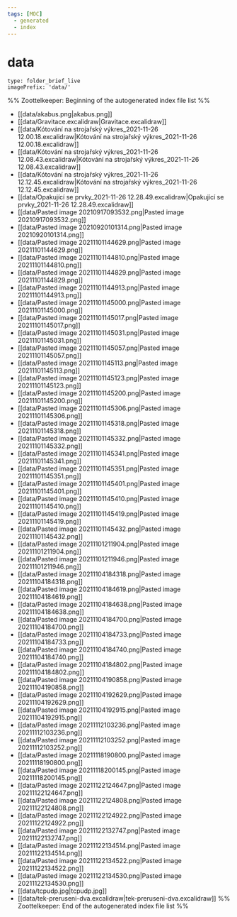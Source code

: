 ```yaml
---
tags: [MOC]
  - generated
  - index
---
```

# data
```ccard
type: folder_brief_live
imagePrefix: 'data/'
```
%% Zoottelkeeper: Beginning of the autogenerated index file list  %%
-  [[data/akabus.png|akabus.png]]
-  [[data/Gravitace.excalidraw|Gravitace.excalidraw]]
-  [[data/Kótování na strojařský výkres_2021-11-26 12.00.18.excalidraw|Kótování na strojařský výkres_2021-11-26 12.00.18.excalidraw]]
-  [[data/Kótování na strojařský výkres_2021-11-26 12.08.43.excalidraw|Kótování na strojařský výkres_2021-11-26 12.08.43.excalidraw]]
-  [[data/Kótování na strojařský výkres_2021-11-26 12.12.45.excalidraw|Kótování na strojařský výkres_2021-11-26 12.12.45.excalidraw]]
-  [[data/Opakující se prvky_2021-11-26 12.28.49.excalidraw|Opakující se prvky_2021-11-26 12.28.49.excalidraw]]
-  [[data/Pasted image 20210917093532.png|Pasted image 20210917093532.png]]
-  [[data/Pasted image 20210920101314.png|Pasted image 20210920101314.png]]
-  [[data/Pasted image 20211101144629.png|Pasted image 20211101144629.png]]
-  [[data/Pasted image 20211101144810.png|Pasted image 20211101144810.png]]
-  [[data/Pasted image 20211101144829.png|Pasted image 20211101144829.png]]
-  [[data/Pasted image 20211101144913.png|Pasted image 20211101144913.png]]
-  [[data/Pasted image 20211101145000.png|Pasted image 20211101145000.png]]
-  [[data/Pasted image 20211101145017.png|Pasted image 20211101145017.png]]
-  [[data/Pasted image 20211101145031.png|Pasted image 20211101145031.png]]
-  [[data/Pasted image 20211101145057.png|Pasted image 20211101145057.png]]
-  [[data/Pasted image 20211101145113.png|Pasted image 20211101145113.png]]
-  [[data/Pasted image 20211101145123.png|Pasted image 20211101145123.png]]
-  [[data/Pasted image 20211101145200.png|Pasted image 20211101145200.png]]
-  [[data/Pasted image 20211101145306.png|Pasted image 20211101145306.png]]
-  [[data/Pasted image 20211101145318.png|Pasted image 20211101145318.png]]
-  [[data/Pasted image 20211101145332.png|Pasted image 20211101145332.png]]
-  [[data/Pasted image 20211101145341.png|Pasted image 20211101145341.png]]
-  [[data/Pasted image 20211101145351.png|Pasted image 20211101145351.png]]
-  [[data/Pasted image 20211101145401.png|Pasted image 20211101145401.png]]
-  [[data/Pasted image 20211101145410.png|Pasted image 20211101145410.png]]
-  [[data/Pasted image 20211101145419.png|Pasted image 20211101145419.png]]
-  [[data/Pasted image 20211101145432.png|Pasted image 20211101145432.png]]
-  [[data/Pasted image 20211101211904.png|Pasted image 20211101211904.png]]
-  [[data/Pasted image 20211101211946.png|Pasted image 20211101211946.png]]
-  [[data/Pasted image 20211104184318.png|Pasted image 20211104184318.png]]
-  [[data/Pasted image 20211104184619.png|Pasted image 20211104184619.png]]
-  [[data/Pasted image 20211104184638.png|Pasted image 20211104184638.png]]
-  [[data/Pasted image 20211104184700.png|Pasted image 20211104184700.png]]
-  [[data/Pasted image 20211104184733.png|Pasted image 20211104184733.png]]
-  [[data/Pasted image 20211104184740.png|Pasted image 20211104184740.png]]
-  [[data/Pasted image 20211104184802.png|Pasted image 20211104184802.png]]
-  [[data/Pasted image 20211104190858.png|Pasted image 20211104190858.png]]
-  [[data/Pasted image 20211104192629.png|Pasted image 20211104192629.png]]
-  [[data/Pasted image 20211104192915.png|Pasted image 20211104192915.png]]
-  [[data/Pasted image 20211112103236.png|Pasted image 20211112103236.png]]
-  [[data/Pasted image 20211112103252.png|Pasted image 20211112103252.png]]
-  [[data/Pasted image 20211118190800.png|Pasted image 20211118190800.png]]
-  [[data/Pasted image 20211118200145.png|Pasted image 20211118200145.png]]
-  [[data/Pasted image 20211122124647.png|Pasted image 20211122124647.png]]
-  [[data/Pasted image 20211122124808.png|Pasted image 20211122124808.png]]
-  [[data/Pasted image 20211122124922.png|Pasted image 20211122124922.png]]
-  [[data/Pasted image 20211122132747.png|Pasted image 20211122132747.png]]
-  [[data/Pasted image 20211122134514.png|Pasted image 20211122134514.png]]
-  [[data/Pasted image 20211122134522.png|Pasted image 20211122134522.png]]
-  [[data/Pasted image 20211122134530.png|Pasted image 20211122134530.png]]
-  [[data/tcpudp.jpg|tcpudp.jpg]]
-  [[data/tek-preruseni-dva.excalidraw|tek-preruseni-dva.excalidraw]]
%% Zoottelkeeper: End of the autogenerated index file list  %%
